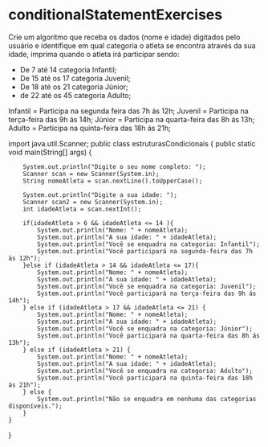 # conditionalStatementExercises
Crie um algoritmo que receba os dados (nome e idade) digitados pelo usuário e identifique em qual categoria o atleta se encontra através da sua idade, imprima quando o atleta irá participar sendo:  

- De 7 até 14 categoria Infantil; 
- De 15 até os 17 categoria Juvenil; 
- De 18 até os 21 categoria Júnior; 
- de 22 até os 45 categoria Adulto;  

Infantil = Participa na segunda feira das 7h ás 12h; 
Juvenil = Participa na terça-feira das 9h ás 14h; 
Júnior = Participa na quarta-feira das 8h ás 13h; 
Adulto = Participa na quinta-feira das 18h ás 21h;

import java.util.Scanner;
public class estruturasCondicionais {
    public static void main(String[] args) {

        System.out.println("Digite o seu nome completo: ");
        Scanner scan = new Scanner(System.in);
        String nomeAtleta = scan.nextLine().toUpperCase();

        System.out.println("Digite a sua idade: ");
        Scanner scan2 = new Scanner(System.in);
        int idadeAtleta = scan.nextInt();

        if(idadeAtleta > 6 && idadeAtleta <= 14 ){
            System.out.println("Nome: " + nomeAtleta);
            System.out.println("A sua idade: " + idadeAtleta);
            System.out.println("Você se enquadra na categoria: Infantil");
            System.out.println("Você participará na segunda-feira das 7h ás 12h");
        }else if (idadeAtleta > 14 && idadeAtleta <= 17){
            System.out.println("Nome: " + nomeAtleta);
            System.out.println("A sua idade: " + idadeAtleta);
            System.out.println("Você se enquadra na categoria: Juvenil");
            System.out.println("Você participará na terça-feira das 9h ás 14h");
        } else if (idadeAtleta > 17 && idadeAtleta <= 21) {
            System.out.println("Nome: " + nomeAtleta);
            System.out.println("A sua idade: " + idadeAtleta);
            System.out.println("Você se enquadra na categoria: Júnior");
            System.out.println("Você participará na quarta-feira das 8h ás 13h");
        } else if (idadeAtleta > 21) {
            System.out.println("Nome: " + nomeAtleta);
            System.out.println("A sua idade: " + idadeAtleta);
            System.out.println("Você se enquadra na categoria: Adulto");
            System.out.println("Você participará na quinta-feira das 18h ás 21h");
        } else {
            System.out.println("Não se enquadra em nenhuma das categorias disponíveis.");
        }
    }
}
